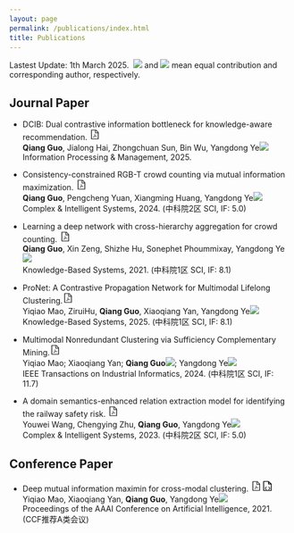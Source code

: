 ```yaml
---
layout: page
permalink: /publications/index.html
title: Publications
---
```


Lastest Update: 1th March 2025.&nbsp;  ![](http://latex.codecogs.com/svg.latex?\dagger) and ![](http://latex.codecogs.com/svg.latex?\ast) mean equal contribution and corresponding author, respectively.
<!-- [中文版本 (Chinese Version)](https://caihanlin.com/file/publications-zh/) -->


<!-- ![](http://latex.codecogs.com/svg.latex?^{\bullet}) -->
## Journal Paper
- DCIB: Dual contrastive information bottleneck for knowledge-aware recommendation. <a href="https://www.sciencedirect.com/science/article/abs/pii/S030645732400339X"><img src="/images/pdf.png" width="20" height="20"></a><br>**Qiang Guo**, Jialong Hai, Zhongchuan Sun, Bin Wu, Yangdong Ye![](http://latex.codecogs.com/svg.latex?\ast)<br>Information Processing & Management, 2025.
  
-  Consistency-constrained RGB-T crowd counting via mutual information maximization. <a href="https://link.springer.com/article/10.1007/s40747-024-01427-x"><img src="/images/pdf.png" width="20" height="20"></a><br>**Qiang Guo**, Pengcheng Yuan, Xiangming Huang, Yangdong Ye![](http://latex.codecogs.com/svg.latex?\ast)<br>Complex & Intelligent Systems, 2024. (中科院2区 SCI, IF: 5.0)

-  Learning a deep network with cross-hierarchy aggregation for crowd counting. <a href="https://www.sciencedirect.com/science/article/abs/pii/S0950705120308200"><img src="/images/pdf.png" width="20" height="20"></a><br>**Qiang Guo**, Xin Zeng, Shizhe Hu, Sonephet Phoummixay, Yangdong Ye![](http://latex.codecogs.com/svg.latex?\ast)<br>Knowledge-Based Systems, 2021. (中科院1区 SCI, IF: 8.1)

- ProNet: A Contrastive Propagation Network for Multimodal Lifelong Clustering.<a href="https://www.sciencedirect.com/science/article/abs/pii/S030645732400339X"><img src="/images/pdf.png" width="20" height="20"></a><br>Yiqiao Mao, ZiruiHu, **Qiang Guo**, Xiaoqiang Yan, Yangdong Ye![](http://latex.codecogs.com/svg.latex?\ast)<br>Knowledge-Based Systems, 2025. (中科院1区 SCI, IF: 8.1)
  
- Multimodal Nonredundant Clustering via Sufficiency Complementary Mining.<a href="https://ieeexplore.ieee.org/abstract/document/10770014"><img src="/images/pdf.png" width="20" height="20"></a><br>Yiqiao Mao; Xiaoqiang Yan; **Qiang Guo**![](http://latex.codecogs.com/svg.latex?\ast); Yangdong Ye![](http://latex.codecogs.com/svg.latex?\ast)<br>IEEE Transactions on Industrial Informatics, 2024. (中科院1区 SCI, IF: 11.7)

- A domain semantics-enhanced relation extraction model for identifying the railway safety risk. <a href="https://hcfun.github.io//file/3.2022.6GOGCN-TCBB.pdf"><img src="/images/pdf.png" width="20" height="20"></a><br>Youwei Wang, Chengying Zhu, **Qiang Guo**, Yangdong Ye![](http://latex.codecogs.com/svg.latex?\ast)<br>Complex & Intelligent Systems, 2023. (中科院2区 SCI, IF: 5.0)

## Conference Paper
- Deep mutual information maximin for cross-modal clustering. <a href="https://ojs.aaai.org/index.php/AAAI/article/view/17076"><img src="/images/pdf.png" width="20" height="20"></a><a href="https://github.com/yiqiaomao/DMIM"><img src="/images/code.png" width="20" height="20"></a><br>Yiqiao Mao, Xiaoqiang Yan, **Qiang Guo**, Yangdong Ye![](http://latex.codecogs.com/svg.latex?\ast)<br>Proceedings of the AAAI Conference on Artificial Intelligence, 2021. (CCF推荐A类会议) 

